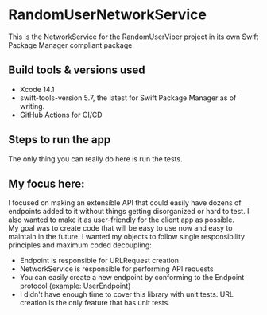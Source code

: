 # RandomUserNetworkService

This is the NetworkService for the RandomUserViper project in its own Swift Package Manager compliant package.

## Build tools & versions used
- Xcode 14.1
- swift-tools-version 5.7, the latest for Swift Package Manager as of writing.
- GitHub Actions for CI/CD

## Steps to run the app
The only thing you can really do here is run the tests.  
## My focus here:
I focused on making an extensible API that could easily have dozens of endpoints added to it without things getting disorganized or hard to test.  I also wanted to make it as user-friendly for the client app as possible.  
My goal was to create code that will be easy to use now and easy to maintain in the future. 
I wanted my objects to follow single responsibility principles and maximum coded decoupling:
- Endpoint is responsible for URLRequest creation
- NetworkService is responsible for performing API requests
- You can easily create a new endpoint by conforming to the Endpoint protocol (example: UserEndpoint)
- I didn't have enough time to cover this library with unit tests. URL creation is the only feature that has unit tests. 
